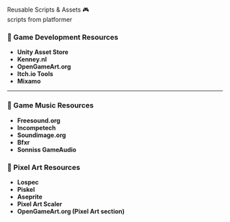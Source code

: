 Reusable Scripts & Assets 🎮
</br>
scripts from platformer
  
### 🚀 Game Development Resources
- **Unity Asset Store**  
- **Kenney.nl**  
- **OpenGameArt.org** 
- **Itch.io Tools** 
- **Mixamo**  
---

### 🎵 Game Music Resources
- **Freesound.org**  
- **Incompetech**  
- **Soundimage.org**  
- **Bfxr**  
- **Sonniss GameAudio**    

### 🎨 Pixel Art Resources
- **Lospec**  
- **Piskel**  
- **Aseprite**  
- **Pixel Art Scaler**  
- **OpenGameArt.org (Pixel Art section)**  
